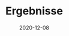 ---
title: Ergebnisse
excerpt: Ergebnisse der Entwicklung und Fazit
date: 2020-12-08
icon:
  type: fa
  name: fa-file
color: primary
---